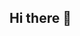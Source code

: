 ## Hi there 👋

<!--
**Maxjr2/Maxjr2** is a ✨ _special_ ✨ repository because its `README.md` (this file) appears on your GitHub profile.

Here are some ideas to get you started:

- 🔭 I’m currently working on too many things
- 🌱 I’m currently learning DevOps and Fullstack WebDev
- 💬 Ask me about... its pobably better if you google it
- 📫 How to reach me: contact@maxjr2.com
- 😄 Pronouns: he/they
- ⚡ Fun fact: I like talking to rubber duckies
-->
